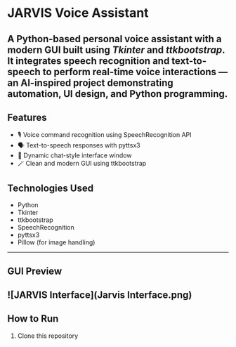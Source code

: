 # JARVIS Voice Assistant  
A Python-based personal voice assistant with a modern GUI built using *Tkinter* and *ttkbootstrap*.  
It integrates speech recognition and text-to-speech to perform real-time voice interactions — an AI-inspired project demonstrating automation, UI design, and Python programming.  
---
## Features
- 🎙 Voice command recognition using SpeechRecognition API  
- 🗣 Text-to-speech responses with pyttsx3  
- 💬 Dynamic chat-style interface window  
- 🪄 Clean and modern GUI using ttkbootstrap
## Technologies Used
- Python  
- Tkinter  
- ttkbootstrap  
- SpeechRecognition  
- pyttsx3  
- Pillow (for image handling)
- ---
## GUI Preview  
![JARVIS Interface](Jarvis Interface.png)
---
## How to Run
1. Clone this repository

